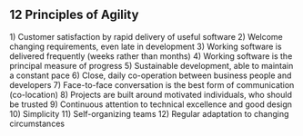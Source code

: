 <h2>12 Principles of Agility</h2>
1) Customer satisfaction by rapid delivery of useful software
2) Welcome changing requirements, even late in development
3) Working software is delivered frequently (weeks rather than months)
4) Working software is the principal measure of progress
5) Sustainable development, able to maintain a constant pace
6) Close, daily co-operation between business people and developers
7) Face-to-face conversation is the best form of communication (co-location)
8) Projects are built around motivated individuals, who should be trusted
9) Continuous attention to technical excellence and good design
10) Simplicity
11) Self-organizing teams
12) Regular adaptation to changing circumstances